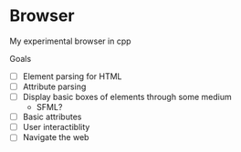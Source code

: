 # Browser
My experimental browser in cpp

Goals
  - [ ] Element parsing for HTML
  - [ ] Attribute parsing
  - [ ] Display basic boxes of elements through some medium
    - SFML?
  - [ ] Basic attributes
  - [ ] User interactiblity
  - [ ] Navigate the web

